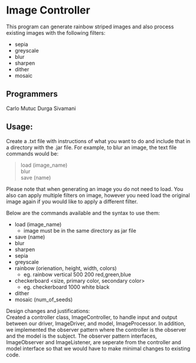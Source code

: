 # Image Controller
This program can generate rainbow striped images and also process existing images with the following filters:
* sepia
* greyscale
* blur
* sharpen
* dither
* mosaic

## Programmers
Carlo Mutuc
Durga Sivamani

## Usage:  
Create a .txt file with instructions of what you want to do and include that in a directory with the .jar file. For example, to blur an image, the text file commands would be:
> load (image_name)  
> blur  
> save (name)

Please note that when generating an image you do not need to load. You also can apply multiple filters on image, however you need load the original image again if you would like to apply a different filter.

Below are the commands available and the syntax to use them:
* load (image_name)
  * image must be in the same directory as jar file
* save (name)
* blur
* sharpen
* sepia
* greyscale
* rainbow (orienation, height, width, colors)
  * eg. rainbow vertical 500 200 red,green,blue
* checkerboard <size, primary color, secondary color>
  * eg. checkerboard 1000 white black
* dither
* mosaic (num_of_seeds)

Design changes and justifications:  
Created a controller class, ImageController, to handle input and output between our driver, ImageDriver, and model, ImageProcessor. In addition, we implemented the observer pattern where the controller is the observer and the model is the subject. The observer pattern interfaces, ImageObserver and ImageListener, are seperate from the controller and model interface so that we would have to make minimal changes to existing code.
